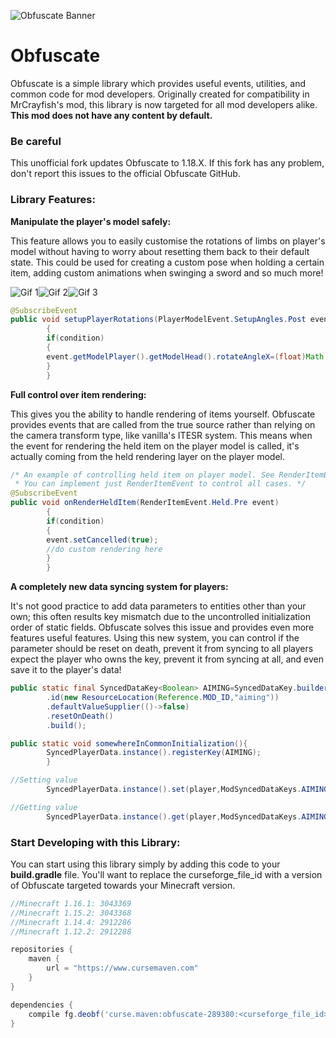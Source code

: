 ![Obfuscate Banner](https://i.imgur.com/Lkau0ir.png)

# Obfuscate

Obfuscate is a simple library which provides useful events, utilities, and common code for mod developers. Originally
created for compatibility in MrCrayfish's mod, this library is now targeted for all mod developers alike. **This mod
does not have any content by default.**

### Be careful

This unofficial fork updates Obfuscate to 1.18.X. If this fork has any problem, don't report this issues to the official
Obfuscate GitHub.

### Library Features:

**Manipulate the player's model safely:**

This feature allows you to easily customise the rotations of limbs on player's model without having to worry about
resetting them back to their default state. This could be used for creating a custom pose when holding a certain item,
adding custom animations when swinging a sword and so much more!

![Gif 1](https://i.imgur.com/eJQMjxY.gif)![Gif 2](https://i.imgur.com/T7LPKDc.gif)![Gif 3](https://i.imgur.com/Kh2oSin.gif)

```java
@SubscribeEvent
public void setupPlayerRotations(PlayerModelEvent.SetupAngles.Post event)
        {
        if(condition)
        {
        event.getModelPlayer().getModelHead().rotateAngleX=(float)Math.toRadians(90f);
        }
        }
```

**Full control over item rendering:**

This gives you the ability to handle rendering of items yourself. Obfuscate provides events that are called from the
true source rather than relying on the camera transform type, like vanilla's ITESR system. This means when the event for
rendering the held item on the player model is called, it's actually coming from the held rendering layer on the player
model.

```java
/* An example of controlling held item on player model. See RenderItemEvent for all events.
 * You can implement just RenderItemEvent to control all cases. */
@SubscribeEvent
public void onRenderHeldItem(RenderItemEvent.Held.Pre event)
        {
        if(condition)
        {
        event.setCancelled(true);
        //do custom rendering here
        }
        }
```

**A completely new data syncing system for players:**

It's not good practice to add data parameters to entities other than your own; this often results key mismatch due to
the uncontrolled initialization order of static fields. Obfuscate solves this issue and provides even more features
useful features. Using this new system, you can control if the parameter should be reset on death, prevent it from
syncing to all players expect the player who owns the key, prevent it from syncing at all, and even save it to the
player's data!

```java
public static final SyncedDataKey<Boolean> AIMING=SyncedDataKey.builder(Serializers.BOOLEAN)
        .id(new ResourceLocation(Reference.MOD_ID,"aiming"))
        .defaultValueSupplier(()->false)
        .resetOnDeath()
        .build();

public static void somewhereInCommonInitialization(){
        SyncedPlayerData.instance().registerKey(AIMING);
        }

//Setting value
        SyncedPlayerData.instance().set(player,ModSyncedDataKeys.AIMING,true);

//Getting value
        SyncedPlayerData.instance().get(player,ModSyncedDataKeys.AIMING)
```

### Start Developing with this Library:

You can start using this library simply by adding this code to your **build.gradle** file. You'll want to replace the
curseforge_file_id with a version of Obfuscate targeted towards your Minecraft version.

```gradle
//Minecraft 1.16.1: 3043369
//Minecraft 1.15.2: 3043368
//Minecraft 1.14.4: 2912286
//Minecraft 1.12.2: 2912288

repositories {
    maven {
        url = "https://www.cursemaven.com"
    }
}

dependencies {
    compile fg.deobf('curse.maven:obfuscate-289380:<curseforge_file_id>')
}
```
